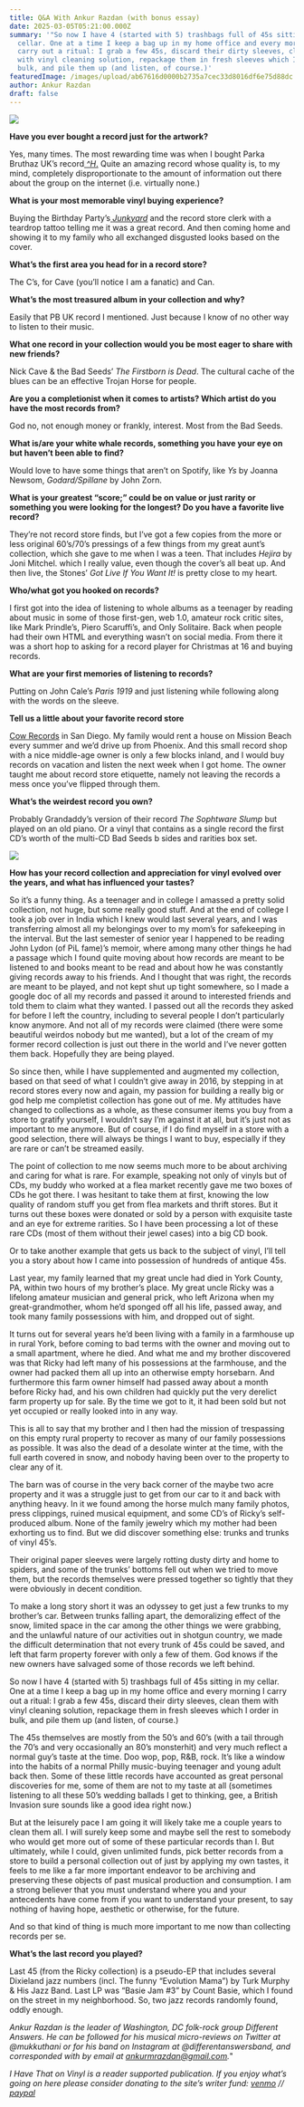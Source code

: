 ```yaml
---
title: Q&A With Ankur Razdan (with bonus essay)
date: 2025-03-05T05:21:00.000Z
summary: '"So now I have 4 (started with 5) trashbags full of 45s sitting in my
  cellar. One at a time I keep a bag up in my home office and every morning I
  carry out a ritual: I grab a few 45s, discard their dirty sleeves, clean them
  with vinyl cleaning solution, repackage them in fresh sleeves which I order in
  bulk, and pile them up (and listen, of course.)'
featuredImage: /images/upload/ab67616d0000b2735a7cec33d8016df6e75d88dc.jpg
author: Ankur Razdan
draft: false
---
```

![](/images/upload/ab67616d0000b2735a7cec33d8016df6e75d88dc.jpg)

**Have you ever bought a record just for the artwork?**

Yes, many times. The most rewarding time was when I bought Parka Bruthaz UK’s record[ *^H*.](https://www.discogs.com/release/2979462-Parka-Bruthaz-UK-H/image/SW1hZ2U6NTQxMTczNw==?srsltid=AfmBOoqDC7xOay67iGgfOSfIX4s9bcb1kqKUqijcu4fcYEz4Qdu8EUWc) Quite an amazing record whose quality is, to my mind, completely disproportionate to the amount of information out there about the group on the internet (i.e. virtually none.)

**What is your most memorable vinyl buying experience?**

Buying the Birthday Party’s[ *Junkyard*](https://www.discogs.com/master/20060-The-Birthday-Party-Junkyard/image/SW1hZ2U6MTk4MTg2NDk=) and the record store clerk with a teardrop tattoo telling me it was a great record. And then coming home and showing it to my family who all exchanged disgusted looks based on the cover.

**What’s the first area you head for in a record store?**

The C’s, for Cave (you’ll notice I am a fanatic) and Can.

**What’s the most treasured album in your collection and why?**

Easily that PB UK record I mentioned. Just because I know of no other way to listen to their music.

**What one record in your collection would you be most eager to share with new friends?**

Nick Cave & the Bad Seeds’ *The Firstborn is Dead*. The cultural cache of the blues can be an effective Trojan Horse for people.

**Are you a completionist when it comes to artists? Which artist do you have the most records from?**

God no, not enough money or frankly, interest. Most from the Bad Seeds.

**What is/are your white whale records, something you have your eye on but haven’t been able to find?**

Would love to have some things that aren’t on Spotify, like *Ys* by Joanna Newsom, *Godard/Spillane* by John Zorn.

**What is your greatest “score;” could be on value or just rarity or something you were looking for the longest? Do you have a favorite live record?**

They’re not record store finds, but I’ve got a few copies from the more or less original 60’s/70’s pressings of a few things from my great aunt’s collection, which she gave to me when I was a teen. That includes *Hejira* by Joni Mitchel. which I really value, even though the cover’s all beat up. And then live, the Stones’ *Got Live If You Want It!* is pretty close to my heart.

**Who/what got you hooked on records?**

I first got into the idea of listening to whole albums as a teenager by reading about music in some of those first-gen, web 1.0, amateur rock critic sites, like Mark Prindle’s, Piero Scaruffi’s, and Only Solitaire. Back when people had their own HTML and everything wasn’t on social media. From there it was a short hop to asking for a record player for Christmas at 16 and buying records.

**What are your first memories of listening to records?**

Putting on John Cale’s *Paris 1919* and just listening while following along with the words on the sleeve.

**Tell us a little about your favorite record store**

[Cow Records](https://www.instagram.com/explore/locations/220283816/cow-records-ocean-beach/?hl=en) in San Diego. My family would rent a house on Mission Beach every summer and we’d drive up from Phoenix. And this small record shop with a nice middle-age owner is only a few blocks inland, and I would buy records on vacation and listen the next week when I got home. The owner taught me about record store etiquette, namely not leaving the records a mess once you’ve flipped through them.

**What’s the weirdest record you own?**

Probably Grandaddy’s version of their record *The Sophtware Slump* but played on an old piano. Or a vinyl that contains as a single record the first CD’s worth of the multi-CD Bad Seeds b sides and rarities box set.

![](/images/upload/41zabs-pxil.jpg)

**How has your record collection and appreciation for vinyl evolved over the years, and what has influenced your tastes?**

So it’s a funny thing. As a teenager and in college I amassed a pretty solid collection, not huge, but some really good stuff. And at the end of college I took a job over in India which I knew would last several years, and I was transferring almost all my belongings over to my mom’s for safekeeping in the interval. But the last semester of senior year I happened to be reading John Lydon (of PiL fame)’s memoir, where among many other things he had a passage which I found quite moving about how records are meant to be listened to and books meant to be read and about how he was constantly giving records away to his friends. And I thought that was right, the records are meant to be played, and not kept shut up tight somewhere, so I made a google doc of all my records and passed it around to interested friends and told them to claim what they wanted. I passed out all the records they asked for before I left the country, including to several people I don’t particularly know anymore. And not all of my records were claimed (there were some beautiful weirdos nobody but me wanted), but a lot of the cream of my former record collection is just out there in the world and I’ve never gotten them back. Hopefully they are being played.

So since then, while I have supplemented and augmented my collection, based on that seed of what I couldn’t give away in 2016, by stepping in at record stores every now and again, my passion for building a really big or god help me completist collection has gone out of me. My attitudes have changed to collections as a whole, as these consumer items you buy from a store to gratify yourself, I wouldn’t say I’m against it at all, but it’s just not as important to me anymore. But of course, if I do find myself in a store with a good selection, there will always be things I want to buy, especially if they are rare or can’t be streamed easily.

The point of collection to me now seems much more to be about archiving and caring for what is rare. For example, speaking not only of vinyls but of CDs, my buddy who worked at a flea market recently gave me two boxes of CDs he got there. I was hesitant to take them at first, knowing the low quality of random stuff you get from flea markets and thrift stores. But it turns out these boxes were donated or sold by a person with exquisite taste and an eye for extreme rarities. So I have been processing a lot of these rare CDs (most of them without their jewel cases) into a big CD book.

Or to take another example that gets us back to the subject of vinyl, I’ll tell you a story about how I came into possession of hundreds of antique 45s.

Last year, my family learned that my great uncle had died in York County, PA, within two hours of my brother’s place. My great uncle Ricky was a lifelong amateur musician and general prick, who left Arizona when my great-grandmother, whom he’d sponged off all his life, passed away, and took many family possessions with him, and dropped out of sight.

It turns out for several years he’d been living with a family in a farmhouse up in rural York, before coming to bad terms with the owner and moving out to a small apartment, where he died. And what me and my brother discovered was that Ricky had left many of his possessions at the farmhouse, and the owner had packed them all up into an otherwise empty horsebarn. And furthermore this farm owner himself had passed away about a month before Ricky had, and his own children had quickly put the very derelict farm property up for sale. By the time we got to it, it had been sold but not yet occupied or really looked into in any way.

This is all to say that my brother and I then had the mission of trespassing on this empty rural property to recover as many of our family possessions as possible. It was also the dead of a desolate winter at the time, with the full earth covered in snow, and nobody having been over to the property to clear any of it.

The barn was of course in the very back corner of the maybe two acre property and it was a struggle just to get from our car to it and back with anything heavy. In it we found among the horse mulch many family photos, press clippings, ruined musical equipment, and some CD’s of Ricky’s self-produced album. None of the family jewelry which my mother had been exhorting us to find. But we did discover something else: trunks and trunks of vinyl 45’s.

Their original paper sleeves were largely rotting dusty dirty and home to spiders, and some of the trunks’ bottoms fell out when we tried to move them, but the records themselves were pressed together so tightly that they were obviously in decent condition.

To make a long story short it was an odyssey to get just a few trunks to my brother’s car. Between trunks falling apart, the demoralizing effect of the snow, limited space in the car among the other things we were grabbing, and the unlawful nature of our activities out in shotgun country, we made the difficult determination that not every trunk of 45s could be saved, and left that farm property forever with only a few of them. God knows if the new owners have salvaged some of those records we left behind.

So now I have 4 (started with 5) trashbags full of 45s sitting in my cellar. One at a time I keep a bag up in my home office and every morning I carry out a ritual: I grab a few 45s, discard their dirty sleeves, clean them with vinyl cleaning solution, repackage them in fresh sleeves which I order in bulk, and pile them up (and listen, of course.)

The 45s themselves are mostly from the 50’s and 60’s (with a tail through the 70’s and very occasionally an 80’s monsterhit) and very much reflect a normal guy’s taste at the time. Doo wop, pop, R&B, rock. It’s like a window into the habits of a normal Philly music-buying teenager and young adult back then. Some of these little records have accounted as great personal discoveries for me, some of them are not to my taste at all (sometimes listening to all these 50’s wedding ballads I get to thinking, gee, a British Invasion sure sounds like a good idea right now.)

But at the leisurely pace I am going it will likely take me a couple years to clean them all. I will surely keep some and maybe sell the rest to somebody who would get more out of some of these particular records than I. But ultimately, while I could, given unlimited funds, pick better records from a store to build a personal collection out of just by applying my own tastes, it feels to me like a far more important endeavor to be archiving and preserving these objects of past musical production and consumption. I am a strong believer that you must understand where you and your antecedents have come from if you want to understand your present, to say nothing of having hope, aesthetic or otherwise, for the future.

And so that kind of thing is much more important to me now than collecting records per se.

**What’s the last record you played?**

Last 45 (from the Ricky collection) is a pseudo-EP that includes several Dixieland jazz numbers (incl. The funny “Evolution Mama”) by Turk Murphy & His Jazz Band. Last LP was “Basie Jam #3” by Count Basie, which I found on the street in my neighborhood. So, two jazz records randomly found, oddly enough.

*Ankur Razdan is the leader of Washington, DC folk-rock group Different Answers. He can be followed for his musical micro-reviews on Twitter at @mukkuthani or for his band on Instagram at @differentanswersband, and corresponded with by email at [ankurmrazdan@gmail.com](mailto:ankurmrazdan@gmail.com).*"

*I Have That on Vinyl is a reader supported publication. If you enjoy what’s going on here please consider donating to the site’s writer fund: [venmo](https://account.venmo.com/u/Michele-Catalano2659) // [paypal](https://www.paypal.com/paypalme/goingitaloneny?country.x=US&locale.x=en_US)*

